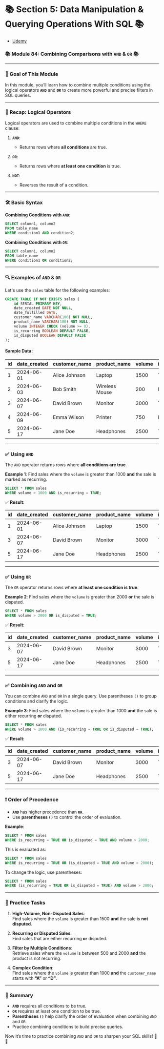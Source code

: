 # 📚 **Section 5: Data Manipulation & Querying Operations With SQL** 📚

- [Udemy](https://www.udemy.com/course/sql-the-complete-developers-guide-mysql-postgresql/learn/lecture/28763136#overview)

### 📚 **Module 84: Combining Comparisons with `AND` & `OR`** 📚

---

### 🚀 **Goal of This Module**

In this module, you’ll learn how to combine multiple conditions using the logical operators **`AND`** and **`OR`** to create more powerful and precise filters in SQL queries.

---

### 📝 **Recap: Logical Operators**

Logical operators are used to combine multiple conditions in the `WHERE` clause:

1. **`AND`**:

   - Returns rows where **all conditions** are true.

2. **`OR`**:

   - Returns rows where **at least one condition** is true.

3. **`NOT`**:
   - Reverses the result of a condition.

---

### 🛠️ **Basic Syntax**

**Combining Conditions with `AND`**:

```sql
SELECT column1, column2
FROM table_name
WHERE condition1 AND condition2;
```

**Combining Conditions with `OR`**:

```sql
SELECT column1, column2
FROM table_name
WHERE condition1 OR condition2;
```

---

### 🔍 **Examples of `AND` & `OR`**

Let's use the `sales` table for the following examples:

```sql
CREATE TABLE IF NOT EXISTS sales (
    id SERIAL PRIMARY KEY,
    date_created DATE NOT NULL,
    date_fulfilled DATE,
    customer_name VARCHAR(100) NOT NULL,
    product_name VARCHAR(100) NOT NULL,
    volume INTEGER CHECK (volume >= 0),
    is_recurring BOOLEAN DEFAULT FALSE,
    is_disputed BOOLEAN DEFAULT FALSE
);
```

#### Sample Data:

| **id** | **date_created** | **customer_name** | **product_name** | **volume** | **is_recurring** | **is_disputed** |
| ------ | ---------------- | ----------------- | ---------------- | ---------- | ---------------- | --------------- |
| 1      | 2024-06-01       | Alice Johnson     | Laptop           | 1500       | TRUE             | FALSE           |
| 2      | 2024-06-03       | Bob Smith         | Wireless Mouse   | 200        | FALSE            | FALSE           |
| 3      | 2024-06-07       | David Brown       | Monitor          | 3000       | TRUE             | TRUE            |
| 4      | 2024-06-09       | Emma Wilson       | Printer          | 750        | FALSE            | FALSE           |
| 5      | 2024-06-17       | Jane Doe          | Headphones       | 2500       | TRUE             | FALSE           |

---

### ✅ **Using `AND`**

The `AND` operator returns rows where **all conditions are true**.

**Example 1**: Find sales where the `volume` is greater than 1000 **and** the sale is marked as recurring.

```sql
SELECT * FROM sales
WHERE volume > 1000 AND is_recurring = TRUE;
```

✅ **Result**:

| **id** | **date_created** | **customer_name** | **product_name** | **volume** | **is_recurring** | **is_disputed** |
| ------ | ---------------- | ----------------- | ---------------- | ---------- | ---------------- | --------------- |
| 1      | 2024-06-01       | Alice Johnson     | Laptop           | 1500       | TRUE             | FALSE           |
| 3      | 2024-06-07       | David Brown       | Monitor          | 3000       | TRUE             | TRUE            |
| 5      | 2024-06-17       | Jane Doe          | Headphones       | 2500       | TRUE             | FALSE           |

---

### ✅ **Using `OR`**

The `OR` operator returns rows where **at least one condition is true**.

**Example 2**: Find sales where the `volume` is greater than 2000 **or** the sale is disputed.

```sql
SELECT * FROM sales
WHERE volume > 2000 OR is_disputed = TRUE;
```

✅ **Result**:

| **id** | **date_created** | **customer_name** | **product_name** | **volume** | **is_recurring** | **is_disputed** |
| ------ | ---------------- | ----------------- | ---------------- | ---------- | ---------------- | --------------- |
| 3      | 2024-06-07       | David Brown       | Monitor          | 3000       | TRUE             | TRUE            |
| 5      | 2024-06-17       | Jane Doe          | Headphones       | 2500       | TRUE             | FALSE           |

---

### ✅ **Combining `AND` and `OR`**

You can combine `AND` and `OR` in a single query. Use parentheses `()` to group conditions and clarify the logic.

**Example 3**: Find sales where the `volume` is greater than 1000 **and** the sale is either recurring **or** disputed.

```sql
SELECT * FROM sales
WHERE volume > 1000 AND (is_recurring = TRUE OR is_disputed = TRUE);
```

✅ **Result**:

| **id** | **date_created** | **customer_name** | **product_name** | **volume** | **is_recurring** | **is_disputed** |
| ------ | ---------------- | ----------------- | ---------------- | ---------- | ---------------- | --------------- |
| 3      | 2024-06-07       | David Brown       | Monitor          | 3000       | TRUE             | TRUE            |
| 5      | 2024-06-17       | Jane Doe          | Headphones       | 2500       | TRUE             | FALSE           |

---

### ❗ **Order of Precedence**

- **`AND`** has higher precedence than **`OR`**.
- Use **parentheses `()`** to control the order of evaluation.

**Example**:

```sql
SELECT * FROM sales
WHERE is_recurring = TRUE OR is_disputed = TRUE AND volume > 2000;
```

This is evaluated as:

```sql
SELECT * FROM sales
WHERE is_recurring = TRUE OR (is_disputed = TRUE AND volume > 2000);
```

To change the logic, use parentheses:

```sql
SELECT * FROM sales
WHERE (is_recurring = TRUE OR is_disputed = TRUE) AND volume > 2000;
```

---

### 📝 **Practice Tasks**

1. **High-Volume, Non-Disputed Sales**:  
   Find sales where the `volume` is greater than 1500 **and** the sale is **not disputed**.

2. **Recurring or Disputed Sales**:  
   Find sales that are either recurring **or** disputed.

3. **Filter by Multiple Conditions**:  
   Retrieve sales where the `volume` is between 500 and 2000 **and** the product is not recurring.

4. **Complex Condition**:  
   Find sales where the `volume` is greater than 1000 **and** the `customer_name` starts with **“A”** or **“D”**.

---

### 🌟 **Summary**

- **`AND`** requires all conditions to be true.
- **`OR`** requires at least one condition to be true.
- **Parentheses `()`** help clarify the order of evaluation when combining `AND` and `OR`.
- Practice combining conditions to build precise queries.

Now it’s time to practice combining `AND` and `OR` to sharpen your SQL skills! 🚀😊
